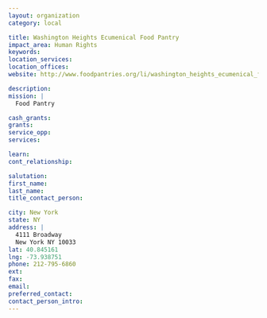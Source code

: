 ```yaml
---
layout: organization
category: local

title: Washington Heights Ecumenical Food Pantry
impact_area: Human Rights
keywords: 
location_services: 
location_offices: 
website: http://www.foodpantries.org/li/washington_heights_ecumenical_food_pantry_10033

description: 
mission: |
  Food Pantry

cash_grants: 
grants: 
service_opp: 
services: 

learn: 
cont_relationship: 

salutation: 
first_name: 
last_name: 
title_contact_person: 

city: New York
state: NY
address: |
  4111 Broadway  
  New York NY 10033
lat: 40.845161
lng: -73.938751
phone: 212-795-6860
ext: 
fax: 
email: 
preferred_contact: 
contact_person_intro: 
---
```

